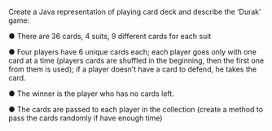 Create a Java representation of playing card deck and describe the ‘Durak’ game:

●	There are 36 cards, 4 suits, 9 different cards for each suit

●	Four players have 6 unique cards each; each player goes only with one card at a time (players cards are shuffled in the beginning, then the first one from them is used); if a player doesn’t have a card to defend, he takes the card.

●	The winner is the player who has no cards left.

●	The cards are passed to each player in the collection (create a method to pass the cards randomly if have enough time)

